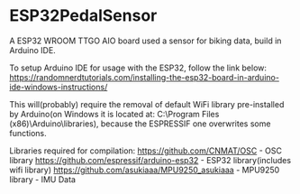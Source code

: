 # ESP32PedalSensor
A ESP32 WROOM TTGO AIO board used a sensor for biking data, build in Arduino IDE.

To setup Arduino IDE for usage with the ESP32, follow the link below:
https://randomnerdtutorials.com/installing-the-esp32-board-in-arduino-ide-windows-instructions/

This will(probably) require the removal of default WiFi library pre-installed by Arduino(on Windows it is located at: C:\Program Files (x86)\Arduino\libraries), because the ESPRESSIF one overwrites some functions.

Libraries required for compilation:
https://github.com/CNMAT/OSC - OSC library
https://github.com/espressif/arduino-esp32 - ESP32 library(includes wifi library)
https://github.com/asukiaaa/MPU9250_asukiaaa - MPU9250 library - IMU Data
